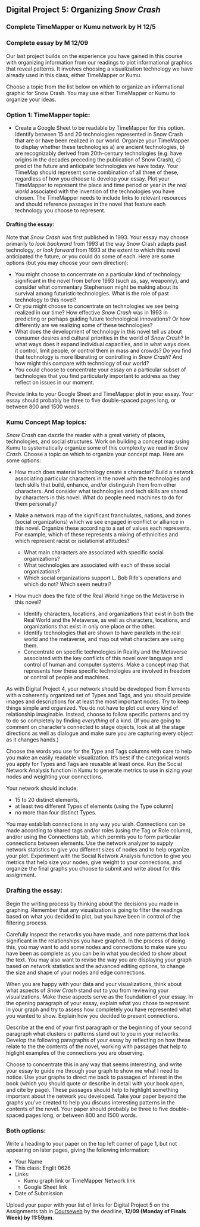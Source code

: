 ## Digital Project 5: Organizing *Snow Crash*

### Complete TimeMapper or Kumu network by H 12/5
### Complete essay by M 12/09

Our last project builds on the experience you have gained in this course with organizing information from our readings to plot informational graphics that reveal patterns. It involves choosing a visualization technology we have already used in this class, either TimeMapper or Kumu. 

Choose a topic from the list below on which to organize an informational graphic for Snow Crash. You may use either TimeMapper or Kumu to organize your ideas.

### Option 1: TimeMapper topic:
* Create a Google Sheet to be readable by TimeMapper for this option. Identify between 15 and 20 technologies represented in Snow Crash that are or have been realized in our world. Organize your TimeMapper to display whether these technologies
     a) are ancient technologies,
     b) are recognizably derived from 20th-century technologies (e.g. have origins in the decades preceding the publication of Snow Crash), 
     c) predict the future and anticipate technologies we have today.
Your TimeMap should represent some combination of all three of these, regardless of how you choose to develop your essay. Plot your TimeMapper to represent the place and time period or year *in the real world* associated with the invention of the technologies you have chosen. The TimeMapper needs to include links to relevant resources and should reference passages in the novel that feature each technology you choose to represent. 
     
#### Drafting the essay: 
Note that *Snow Crash* was first published in 1993. Your essay may choose primarily to *look backward* from 1993 at the way Snow Crash adapts past technology, or *look forward* from 1993 at the extent to which this novel anticipated the future, or you could do some of each. Here are some options (but you may choose your own direction): 

* You might choose to concentrate on a particular kind of technology significant in the novel from before 1993 (such as, say, weaponry), and consider what commentary Stephenson might be making about its survival among futuristic technologies. What is the role of past technology to this novel?
* Or you might choose to concentrate on technologies we see being realized in our time? How effective *Snow Crash* was in 1993 in predicting or perhaps guiding future technological innovations? Or how differently are we realizing some of these technologies? 
* What does the development of technology in this novel tell us about consumer desires and cultural priorities in the world of *Snow Crash*? In what ways does it expand individual capacities, and in what ways does it control, limit people, or control them in mass and crowds? Do you find that technology is more liberating or controlling in *Snow Crash*? And how might this compare with technology of our world?
* You could choose to concentrate your essay on a particular subset of technologies that you find particularly important to address as they reflect on issues in our moment. 

Provide links to your Google Sheet and TimeMapper plot in your essay. Your essay should probably be three to five double-spaced pages long, or between 800 and 1500 words.

### Kumu Concept Map topics:

*Snow Crash* can dazzle the reader with a great variety of places, technologies, and social structures. Work on building a concept map using Kumu to systematically organize some of this complexity we read in *Snow Crash*. Choose a topic on which to organize your concept map. Here are some options:

* How much does material technology create a character? Build a network associating particular characters in the novel with the technologies and tech skills that build, enhance, and/or distinguish them from other characters. And consider what technologies and tech skills are shared by characters in this novel. What do people need machines to do for them personally? 

* Make a network map of the significant franchulates, nations, and zones (social organizations) which we see engaged in conflict or alliance in this novel. Organize these according to a set of values each represents. For example, which of these represents a mixing of ethnicities and which represent racist or isolationist attitudes? 
     * What main characters are associated with specific social organizations?
     * What technologies are associated with each of these social organizations? 
     * Which social organizations support L. Bob Rife's operations and which do not? Which seem neutral?
     
* How much does the fate of the Real World hinge on the Metaverse in this novel? 
     * Identify characters, locations, and organizations that exist in both the Real World and the Metaverse, as well as characters, locations, and organizations that exist in only one place or the other. 
     * Identify technologies that are shown to have parallels in the real world and the metaverse, and map out what characters are using them. 
     * Concentrate on specific technologies in Reality and the Metaverse associated with the key conflicts of this novel over language and control of human and computer systems. Make a concept map that represents how these specific technologies are involved in freedom or control of people and machines. 
    
As with Digital Project 4, your network should be developed from Elements with a coherently organized set of Types and Tags, and you should provide images and descriptions for at least the most important nodes. Try to keep things simple and organized. You do not have to plot out every kind of relationship imaginable. Instead, choose to follow specific patterns and try to do so completely by finding *everything* of a kind. (If you are going to comment on character’s connected to stage objects, look at all the stage directions as well as dialogue and make sure you are capturing every object as it changes hands.) 

Choose the words you use for the Type and Tags columns with care to help you make an easily readable visualization. It’s best if the categorical words you apply for Types and Tags are reusable at least once. Run the Social Network Analysis function in Kumu to generate metrics to use in sizing your nodes and weighting your connections. 

Your network should include:
* 15 to 20 distinct elements, 
* at least two different Types of elements (using the Type column)
* no more than four distinct Types.

You may establish connections in any way you wish. Connections can be made according to shared tags and/or roles (using the Tag or Role column), and/or using the Connections tab, which permits you to form particular connections between elements. 
Use the network analyzer to supply network statistics to give you different sizes of nodes and to help organize your plot. Experiment with the Social Network Analysis function to give you metrics that help size your nodes, give weight to your connections, and organize the final graphs you choose to submit and write about for this assignment. 

### Drafting the essay: 
Begin the writing process by thinking about the decisions you made in graphing. Remember that any visualization is going to filter the readings based on what you decided to plot, but you have been in control of the filtering process.  

Carefully inspect the networks you have made, and note patterns that look significant in the relationships you have graphed. In the process of doing this, you may want to add some nodes and connections to make sure you have been as complete as you can be in what you decided to show about the text. You may also want to revise the way you are displaying your graph based on network statistics and the advanced editing options, to change the size and shape of your nodes and edge connections.

When you are happy with your data and your visualizations, think about what aspects of *Snow Crash* stand out to you from reviewing your visualizations. Make these aspects serve as the foundation of your essay. In the opening paragraph of your essay, explain what you chose to represent in your graph and try to assess how completely you have represented what you wanted to show. Explain how you decided to present connections.

Describe at the end of your first paragraph or the beginning of your second paragraph what clusters or patterns stand out to you in your networks. Develop the following paragraphs of your essay by reflecting on how these relate to the the contents of the novel, working with passages that help to higlight examples of the connections you are observing.

Choose to concentrate this in any way that seems interesting, and write your essay to guide me through your graph to show me what I need to notice. Use your graphs to direct me back to passages of interest in the book (which you should quote or describe in detail with your book open, and cite by page). These passages should help to highlight something important about the network you developed. Take your paper beyond the graphs you've created to help you discuss interesting patterns in the contents of the novel. Your paper should probably be three to five double-spaced pages long, or between 800 and 1500 words.

### Both options:
Write a heading to your paper on the top left corner of page 1, but not appearing on later pages, giving the following information:

* Your Name
* This class: Englit 0626
* Links:
  * Kumu graph link or TimeMapper Network link
  * Google Sheet link
* Date of Submission

Upload your paper with your list of links for Digital Project 5 on the Assignments tab in [Courseweb](https://courseweb.pitt.edu) by the deadline, **12/09 (Monday of Finals Week) by 11:59pm**. 
